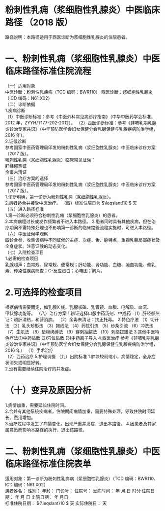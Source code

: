 # 粉刺性乳痈（浆细胞性乳腺炎）中医临床路径  （2018 版）  
路径说明：本路径适用于西医诊断为浆细胞性乳腺炎的住院患者。  
# 一、粉刺性乳痈（浆细胞性乳腺炎）中医临床路径标准住院流程  
（一）适用对象  
中医诊断：粉刺性乳痈病（TCD 编码：BWR110） 西医诊断：浆细胞性乳腺炎（ICD 编码：N61.X02）  
（二）诊断依据  
1.疾病诊断  
（1）中医诊断标准：参考《中医外科常见病诊疗指南》（中华中医药学会标准，2012 年，ZYYH/T177-202-2012）。 （2）西医诊断标准：参考《非哺乳期乳腺炎诊治专家共识》（中华预防医学会妇女保健分会乳腺保健与乳腺疾病防治学组，2016 年）。  
2.证候诊断  
参考国家中医药管理局印发的粉刺性乳痈（浆细胞性乳腺炎）中医临床诊疗方案（2017 版）。  
粉刺性乳痈（浆细胞性乳腺炎）临床常见证候：  
肝经郁热证  
余毒未清证  
（三）治疗方案的选择  
参考国家中医药管理局印发的粉刺性乳痈（浆细胞性乳腺炎）中医临床诊疗方案（2017 版）。  
1.诊断明确，第一诊断为粉刺性乳痈（浆细胞性乳腺炎）。  
2.患者适合并接受中医治疗。 （四）标准住院日为 $\leqslant\!10 $ 天  
（五）进入路径标准  
1.第一诊断必须符合粉刺性乳痈（浆细胞性乳腺炎）的患者。  
2.本病病程过长或发作频繁者不进入本路径。 3.患者同时具有其他疾病，但在治疗期间不需特殊处理也不影响第一诊断的临床路径流程实施时，可进入本路径。  
（六）中医证候学观察  
四诊合参，收集该病种不同证候的主症、次症、舌、脉特点，重视乳腺局部症状及全身症状。注意证候的动态变化。  
（七）入院检查项目  
1.必需的检查项目  
乳腺超声；血常规、尿常规、便常规；肝功能、肾功能、血糖、凝血功能、催乳素、传染性疾病筛查；C-反应蛋白；心电图；胸片。  
# 2.可选择的检查项目  
根据病情需要而定，如乳腺X 线、乳腺核磁、乳管镜、血脂、电解质、血沉、  
甲状腺功能等。 （八）治疗方案 1.辨证选择口服中药汤剂、中成药 （1）肝经郁热证：疏肝清热，和营消肿。 （2）余毒未清证：扶正托毒。 2.特色疗法 （1）切开法 （2）乳头矫形法 （3）拖线法 （4）药捻引流  （5）纱条引流 （6）冲洗法 （7）生肌法 （8）垫棉绑缚法 （9）穿刺抽脓法 （10）刺络拔罐法 3.其他中医特色疗法(1)中药贴敷 (2)穴位贴敷  (3)中药离子导入 4.西医治疗  参考《非哺乳期乳腺炎诊治专家共识》（中华预防医学会妇女保健分会乳腺保健与乳腺疾病防治学组，2016 年） （1）手术治疗  
（2）西药治疗 5.护理调摄 （九）出院标准 1.肿块较前缩小，病情稳定，全身症状消失或明显好转。  
2.没有需要继续住院治疗的并发症。  
# （十）变异及原因分析  
1.病情加重，需要延长住院时间。  
2.合并有其他系统疾病者，住院期间病情加重，需要特殊处理，导致住院时间延长、费用增加。  
3.治疗过程中发生了病情变化，出现严重并发症，退出本路径。 4.因患者及其家属意愿而影响本路径的执行，退出该路径。  
# 二、粉刺性乳痈（浆细胞性乳腺炎）中医临床路径标准住院表单  
适用对象：第一诊断为粉刺性乳痈病（浆细胞性乳腺炎）（TCD 编码：BWR110、ICD 编码：N61.X02）  
患者姓名：           性别：       年龄：       门诊号：          住院号：         发病时间：  年  月  日   时分  住院日期：   年   月   日  出院日期：   年   月日  
标准住院日期：   ${\leqslant}10 $  天                实际住院日：      天  